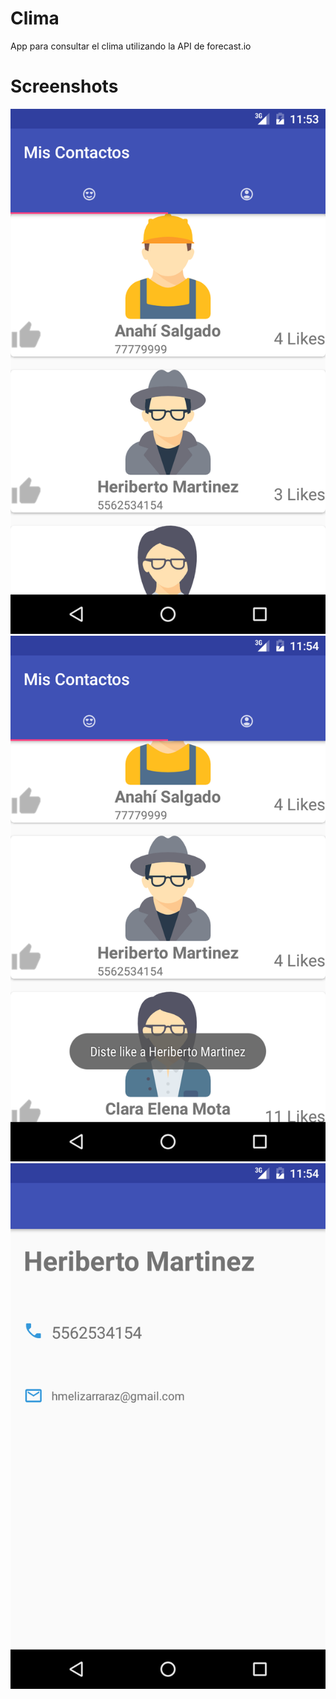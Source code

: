 # Clima

App para consultar el clima utilizando la API de forecast.io

# Screenshots
![Alt text](c_1.png?raw=true "Contactos")
![Alt text](c_2.png?raw=true "Click")
![Alt text](c_3.png?raw=true "Detalle")